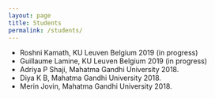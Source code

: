 ```yaml
---
layout: page
title: Students
permalink: /students/
---
```

* Roshni Kamath, KU Leuven Belgium 2019 (in progress) 
* Guillaume Lamine, KU Leuven Belgium 2019 (in progress) 
* Adriya P Shaji, Mahatma Gandhi University 2018.
* Diya K B, Mahatma Gandhi University 2018.
* Merin Jovin, Mahatma Gandhi University 2018.
